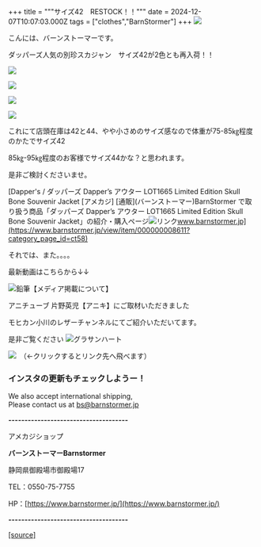 +++
title = """サイズ42　RESTOCK！！"""
date = 2024-12-07T10:07:03.000Z
tags = ["clothes","BarnStormer"]
+++
[![](https://stat.ameba.jp/user_images/20231023/16/barnstormer-go/b2/03/p/o0420015015354743273.png)](https://ameblo.jp/barnstormer-go/entry-12825670498.html)

こんには、バーンストーマーです。

ダッパーズ人気の別珍スカジャン　サイズ42が2色とも再入荷！！

[![](https://stat.ameba.jp/user_images/20241207/18/barnstormer-go/4a/e2/j/o0467070115518853101.jpg)](https://stat.ameba.jp/user_images/20241207/18/barnstormer-go/4a/e2/j/o0467070115518853101.jpg)

[![](https://stat.ameba.jp/user_images/20241207/18/barnstormer-go/b4/2c/j/o0426064015518853100.jpg)](https://stat.ameba.jp/user_images/20241207/18/barnstormer-go/b4/2c/j/o0426064015518853100.jpg)

[![](https://stat.ameba.jp/user_images/20241207/18/barnstormer-go/d3/05/j/o0467070115518853103.jpg)](https://stat.ameba.jp/user_images/20241207/18/barnstormer-go/d3/05/j/o0467070115518853103.jpg)

[![](https://stat.ameba.jp/user_images/20241207/18/barnstormer-go/52/1a/j/o0426064015518853105.jpg)](https://stat.ameba.jp/user_images/20241207/18/barnstormer-go/52/1a/j/o0426064015518853105.jpg)

これにて店頭在庫は42と44、やや小さめのサイズ感なので体重が75-85㎏程度のかたでサイズ42

85㎏-95㎏程度のお客様でサイズ44かな？と思われます。

是非ご検討くださいませ。

[Dapper's / ダッパーズ Dapper’s アウター LOT1665 Limited Edition Skull Bone Souvenir Jacket \[アメカジ\] \[通販\](バーンストーマー)BarnStormer で取り扱う商品「ダッパーズ Dapper’s アウター LOT1665 Limited Edition Skull Bone Souvenir Jacket」の紹介・購入ページ![リンク](https://c.stat100.ameba.jp/ameblo/symbols/v3.20.0/svg/gray/editor_link.svg)www.barnstormer.jp](https://www.barnstormer.jp/view/item/000000008611?category_page_id=ct58)

それでは、また。。。。

最新動画はこちらから↓↓

![鉛筆](https://stat100.ameba.jp/blog/ucs/img/char/char3/519.png)【メディア掲載について】

アニチューブ 片野英児【アニキ】にご取材いただきました

モヒカン小川のレザーチャンネルにてご紹介いただいてます。

是非ご覧ください ![グラサンハート](https://stat100.ameba.jp/blog/ucs/img/char/char3/148.png)

[![](https://stat.ameba.jp/user_images/20230412/16/barnstormer-go/6a/23/p/o0108010815269242493.png)](https://www.instagram.com/barnstormer_daily/)　（←クリックするとリンク先へ飛べます）

### インスタの更新もチェックしようー！

We also accept international shipping,  
Please contact us at bs@barnstormer.jp

**\-------------------------------------**

アメカジショップ

**バーンストーマーBarnstormer**

静岡県御殿場市御殿場17

TEL：0550-75-7755

HP：[https://www.barnstormer.jp/](https://www.barnstormer.jp/)

**\-------------------------------------**

[[source]](https://ameblo.jp/barnstormer-go/entry-12877804460.html)
